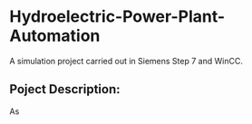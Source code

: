 # Hydroelectric-Power-Plant-Automation
A simulation project carried out in Siemens Step 7 and WinCC. 

## Poject Description:
As
